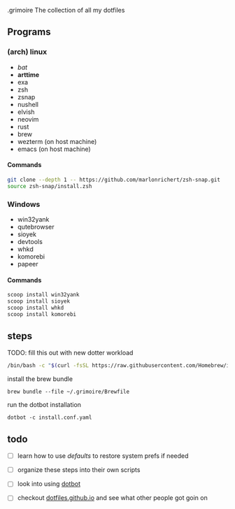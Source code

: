 .grimoire
The collection of all my dotfiles
## Programs
### (arch) linux
+ *bat*
+ **arttime**
+ exa
+ zsh
 + zsnap
+ nushell
+ elvish
+ neovim
+ rust
+ brew
+ wezterm (on host machine)
+ emacs (on host machine) 

#### Commands
```bash
git clone --depth 1 -- https://github.com/marlonrichert/zsh-snap.git
source zsh-snap/install.zsh
```

### Windows

+ win32yank
+ qutebrowser
+ sioyek
+ devtools
+ whkd
+ komorebi
+ papeer

#### Commands
    
```powershell
scoop install win32yank
scoop install sioyek
scoop install whkd
scoop install komorebi
 ```

## steps
TODO: fill this out with new dotter workload
```bash
/bin/bash -c "$(curl -fsSL https://raw.githubusercontent.com/Homebrew/install/HEAD/install.sh)"
```
install the brew bundle
```
brew bundle --file ~/.grimoire/Brewfile
```

run the dotbot installation
```
dotbot -c install.conf.yaml
```
## todo
- [ ] learn how to use *defaults* to restore system prefs if needed
- [ ] organize these steps into their own scripts
- [ ] look into using [dotbot](https://github.com/anishathalye/dotbot)
- [ ] checkout [dotfiles.github.io](dotfiles.github.io) and see what other people got goin on

